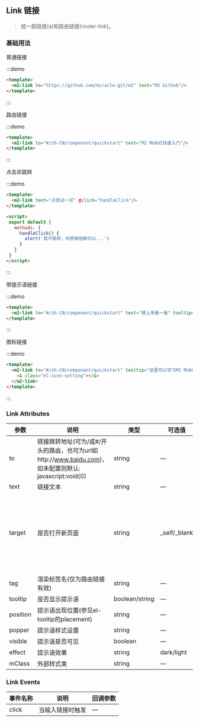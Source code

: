 ## Link 链接
> 统一超链接(a)和路由链接(router-link)。

### 基础用法

普通链接

:::demo
```html
<template>
  <m2-link to="https://github.com/miracle-git/m2" text="M2 Github"/>
</template>
```
:::

路由链接

 :::demo
 ```html
 <template>
   <m2-link to="#/zh-CN/component/quickstart" text="M2 MobUI快速入门"/>
 </template>
 ```
 :::

 点击非跳转

 :::demo
 ```html
 <template>
   <m2-link text="点我试一试" @click="handleClick"/>
 </template>

 <script>
  export default {
    methods: {
      handleClick() {
        alert('我不跳转，你想做啥都可以...')
      }
    }
  }
 </script>
 ```
 :::

带提示语链接

 :::demo
 ```html
 <template>
   <m2-link to="#/zh-CN/component/quickstart" text="移上来看一看" tooltip="这里可以学习M2 MobUI的所有技能..."/>
 </template>
 ```
 :::

 图标链接

  :::demo
  ```html
  <template>
    <m2-link to="#/zh-CN/component/quickstart" tooltip="这里可以学习M2 MobUI的所有技能...">
      <i class="el-icon-setting"></i>
    </m2-link>
  </template>
  ```
  :::

### Link Attributes
| 参数      | 说明          | 类型      | 可选值                           | 默认值  |
|---------- |-------------- |---------- |--------------------------------  |-------- |
| to | 链接跳转地址(可为/或#/开头的路由，也可为url如http://www.baidu.com)，如未配置则默认: javascript:void(0) | string | — | — |
| text | 链接文本 | string | — | — |
| target | 是否打开新页面 | string | _self/_blank | 当to为路由地址时默认为_self，当to为url时默认为_blank |
| tag | 渲染标签名(仅为路由链接有效) | string | — | a |
| tooltip | 是否显示提示语 | boolean/string | — | false |
| position | 提示语出现位置(参见el-tooltip的placement) | string | — | bottom |
| popper | 提示语样式设置 | string | — | — |
| visible | 提示语是否可见 | boolean | — | false |
| effect | 提示语效果 | string | dark/light | light |
| mClass | 外部样式类 | string | — | — |

### Link Events
| 事件名称      | 说明          | 回调参数      |
|---------- |-------------- |---------- |
| click | 当输入链接时触发 | — |
